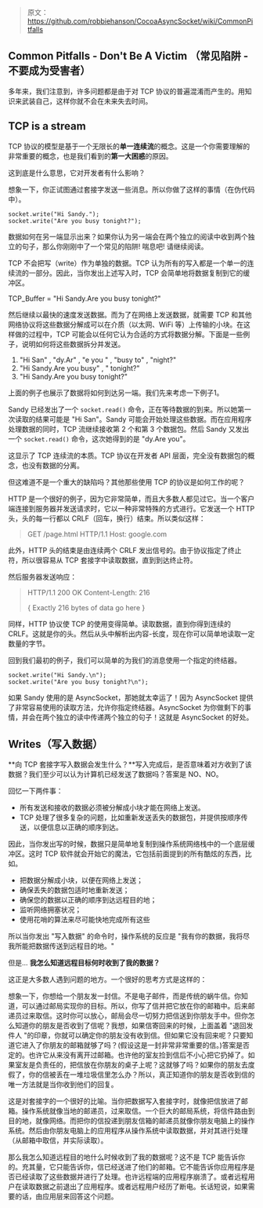 > 原文：<https://github.com/robbiehanson/CocoaAsyncSocket/wiki/CommonPitfalls>

## Common Pitfalls - Don't Be A Victim （常见陷阱 - 不要成为受害者）

多年来，我们注意到，许多问题都是由于对 TCP 协议的普遍混淆而产生的。用知识来武装自己，这样你就不会在未来失去时间。

## TCP is a stream

TCP 协议的模型是基于一个无限长的**单一连续流**的概念。这是一个你需要理解的非常重要的概念，也是我们看到的**第一大困惑**的原因。

这到底是什么意思，它对开发者有什么影响？

想象一下，你正试图通过套接字发送一些消息。所以你做了这样的事情（在伪代码中）。

```objc
socket.write("Hi Sandy.");
socket.write("Are you busy tonight?");
```

数据如何在另一端显示出来？如果你认为另一端会在两个独立的阅读中收到两个独立的句子，那么你刚刚中了一个常见的陷阱! 喘息吧! 请继续阅读。

TCP 不会把写（write）作为单独的数据。TCP 认为所有的写入都是一个单一的连续流的一部分。因此，当你发出上述写入时，TCP 会简单地将数据复制到它的缓冲区。

TCP_Buffer = "Hi Sandy.Are you busy tonight?"

然后继续以最快的速度发送数据。而为了在网络上发送数据，就需要 TCP 和其他网络协议将这些数据分解成可以在介质（以太网、WiFi 等）上传输的小块。在这样做的过程中，TCP 可能会以任何它认为合适的方式将数据分解。下面是一些例子，说明如何将这些数据拆分并发送。

1. "Hi San" , "dy.Ar" , "e you " , "busy to" , "night?"
2. "Hi Sandy.Are you busy" , " tonight?"
3. "Hi Sandy.Are you busy tonight?"

上面的例子也展示了数据将如何到达另一端。我们先来考虑一下例子1。

Sandy 已经发出了一个 `socket.read()` 命令，正在等待数据的到来。所以她第一次读取的结果可能是 "Hi San"。Sandy 可能会开始处理这些数据。而在应用程序处理数据的同时，TCP 流继续接收第 2 个和第 3 个数据包。然后 Sandy 又发出一个 `socket.read()` 命令，这次她得到的是 "dy.Are you"。

这显示了 TCP 连续流的本质。TCP 协议在开发者 API 层面，完全没有数据包的概念，也没有数据的分离。

但这难道不是一个重大的缺陷吗？其他那些使用 TCP 的协议是如何工作的呢？

HTTP 是一个很好的例子，因为它非常简单，而且大多数人都见过它。当一个客户端连接到服务器并发送请求时，它以一种非常特殊的方式进行。它发送一个 HTTP 头，头的每一行都以 CRLF（回车，换行）结束。所以类似这样：

> GET /page.html HTTP/1.1
> Host: google.com

此外，HTTP 头的结束是由连续两个 CRLF 发出信号的。由于协议指定了终止符，所以很容易从 TCP 套接字中读取数据，直到到达终止符。

然后服务器发送响应：

> HTTP/1.1 200 OK
> Content-Length: 216
>
> { Exactly 216 bytes of data go here }

同样，HTTP 协议使 TCP 的使用变得简单。读取数据，直到你得到连续的 CRLF。这就是你的头。然后从头中解析出内容-长度，现在你可以简单地读取一定数量的字节。

回到我们最初的例子，我们可以简单的为我们的消息使用一个指定的终结器。

```objc
socket.write("Hi Sandy.\n");
socket.write("Are you busy tonight?\n");
```

如果 Sandy 使用的是 AsyncSocket，那她就太幸运了！因为 AsyncSocket 提供了非常容易使用的读取方法，允许你指定终结器。AsyncSocket 为你做剩下的事情，并会在两个独立的读中传递两个独立的句子！这就是 AsyncSocket 的好处。

## Writes（写入数据）

**向 TCP 套接字写入数据会发生什么？**写入完成后，是否意味着对方收到了该数据？我们至少可以认为计算机已经发送了数据吗？答案是 NO、NO。

回忆一下两件事：

* 所有发送和接收的数据必须被分解成小块才能在网络上发送。
* TCP 处理了很多复杂的问题，比如重新发送丢失的数据包，并提供按顺序传送，以便信息以正确的顺序到达。

因此，当你发出写的时候，数据只是简单地复制到操作系统网络栈中的一个底层缓冲区。这时 TCP 软件就会开始它的魔法，它包括前面提到的所有酷炫的东西，比如。

* 把数据分解成小块，以便在网络上发送；
* 确保丢失的数据包适时地重新发送；
* 确保您的数据以正确的顺序到达远程目的地；
* 监听网络拥塞状况；
* 使用花哨的算法来尽可能快地完成所有这些

所以当你发出 "写入数据" 的命令时，操作系统的反应是 "我有你的数据，我将尽我所能把数据传送到远程目的地。"

但是... **我怎么知道远程目标何时收到了我的数据？**

这正是大多数人遇到问题的地方。一个很好的思考方式是这样的：

想象一下，你想给一个朋友发一封信。不是电子邮件，而是传统的蜗牛信。你知道，可以通过邮局实现你的目标。所以，你写了信并把它放在你的邮箱中。后来邮递员过来取信。这时你可以放心，邮局会尽一切努力把信送到你朋友手中。但你怎么知道你的朋友是否收到了信呢？我想，如果信寄回来的时候，上面盖着 "退回发件人 "的印章，你就可以确定你的朋友没有收到信。但如果它没有回来呢？只要知道它进入了你朋友的邮箱就够了吗？(假设这是一封非常非常重要的信。)答案是否定的。也许它从来没有离开过邮箱。也许他的室友捡到信后不小心把它扔掉了。如果室友是负责任的，把信放在你朋友的桌子上呢？这就够了吗？如果你的朋友去度假了，你的信被丢在一堆垃圾信里怎么办？所以，真正知道你的朋友是否收到信的唯一方法就是当你收到他们的回复。

这是对套接字的一个很好的比喻。当你把数据写入套接字时，就像把信放进了邮箱。操作系统就像当地的邮递员，过来取信。一个巨大的邮局系统，将信件路由到目的地，就像网络。而把你的信投递到朋友信箱的邮递员就像你朋友电脑上的操作系统。然后由你朋友电脑上的应用程序从操作系统中读取数据，并对其进行处理（从邮箱中取信，并实际读取）。

那么我怎么知道远程目的地什么时候收到了我的数据呢？这不是 TCP 能告诉你的。充其量，它只能告诉你，信已经送进了他们的邮箱。它不能告诉你应用程序是否已经读取了这些数据并进行了处理。也许远程端的应用程序崩溃了。或者远程用户在读取数据之前退出了应用程序。或者远程用户经历了断电。长话短说，如果需要的话，由应用层来回答这个问题。
